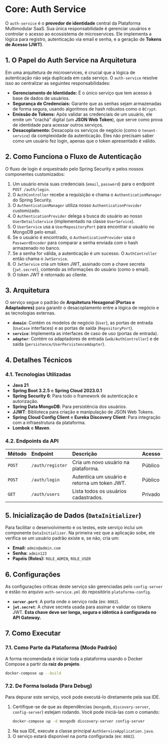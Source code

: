 # Core: Auth Service

O `auth-service` é o **provedor de identidade** central da Plataforma Multimodular SaaS. Sua única responsabilidade é gerenciar usuários e controlar o acesso ao ecossistema de microservices. Ele implementa a lógica para registro, autenticação via email e senha, e a geração de **Tokens de Acesso (JWT)**.

## 1\. O Papel do Auth Service na Arquitetura

Em uma arquitetura de microservices, é crucial que a lógica de autenticação não seja duplicada em cada serviço. O `auth-service` resolve isso ao centralizar as seguintes responsabilidades:

* **Gerenciamento de Identidade:** É o único serviço que tem acesso à base de dados de usuários.
* **Segurança de Credenciais:** Garante que as senhas sejam armazenadas de forma segura, usando algoritmos de hash robustos como o `BCrypt`.
* **Emissão de Tokens:** Após validar as credenciais de um usuário, ele emite um "crachá" digital (um **JSON Web Token**), que serve como prova de identidade para acessar outros serviços.
* **Desacoplamento:** Desacopla os serviços de negócio (como o `tenant-service`) da complexidade da autenticação. Eles não precisam saber como um usuário fez login, apenas que o token apresentado é válido.

## 2\. Como Funciona o Fluxo de Autenticação

O fluxo de login é orquestrado pelo Spring Security e pelos nossos componentes customizados:

1.  Um usuário envia suas credenciais (`email`, `password`) para o endpoint `POST /auth/login`.
2.  O `AuthController` recebe a requisição e chama o `AuthenticationManager` do Spring Security.
3.  O `AuthenticationManager` utiliza nosso `AuthenticationProvider` customizado.
4.  O `AuthenticationProvider` delega a busca do usuário ao nosso `UserDetailsService` (implementado na classe `UserService`).
5.  O `UserService` usa a `UserRepositoryPort` para encontrar o usuário no MongoDB pelo email.
6.  Se o usuário é encontrado, o `AuthenticationProvider` usa o `PasswordEncoder` para comparar a senha enviada com o hash armazenado no banco.
7.  Se a senha for válida, a autenticação é um sucesso. O `AuthController` então chama o `JwtService`.
8.  O `JwtService` cria um token JWT, assinado com a chave secreta (`jwt.secret`), contendo as informações do usuário (como o email).
9.  O token JWT é retornado ao cliente.

## 3\. Arquitetura

O serviço segue o padrão de **Arquitetura Hexagonal (Portas e Adaptadores)** para garantir o desacoplamento entre a lógica de negócio e as tecnologias externas.

* **`domain`**: Contém os modelos de negócio (`User`), as portas de entrada (`UseCase` interfaces) e as portas de saída (`RepositoryPort`).
* **`service`**: Implementa as interfaces de caso de uso (portas de entrada).
* **`adapter`**: Contém os adaptadores de entrada (`web/AuthController`) e de saída (`persistence/UserPersistenceAdapter`).

## 4\. Detalhes Técnicos

### 4.1. Tecnologias Utilizadas

* **Java 21**
* **Spring Boot 3.2.5** e **Spring Cloud 2023.0.1**
* **Spring Security 6**: Para todo o framework de autenticação e autorização.
* **Spring Data MongoDB**: Para persistência dos usuários.
* **JJWT**: Biblioteca para criação e manipulação de JSON Web Tokens.
* **Spring Cloud Config Client** e **Eureka Discovery Client**: Para integração com a infraestrutura da plataforma.
* **Lombok** e **Maven**.

### 4.2. Endpoints da API

| Método | Endpoint         | Descrição                                         | Acesso  |
| :----- | :--------------- | :------------------------------------------------ | :------ |
| `POST` | `/auth/register` | Cria um novo usuário na plataforma.               | Público |
| `POST` | `/auth/login`    | Autentica um usuário e retorna um token JWT.      | Público |
| `GET`  | `/auth/users`    | Lista todos os usuários cadastrados.              | Privado |

## 5\. Inicialização de Dados (`DataInitializer`)

Para facilitar o desenvolvimento e os testes, este serviço inclui um componente `DataInitializer`. Na primeira vez que a aplicação sobe, ele verifica se um usuário padrão existe e, se não, cria um:

* **Email:** `admin@admin.com`
* **Senha:** `admin123`
* **Papéis (Roles):** `ROLE_ADMIN`, `ROLE_USER`

## 6\. Configurações

As configurações críticas deste serviço são gerenciadas pelo `config-server` e estão no arquivo `auth-service.yml` do repositório `plataforma-config`.

* **`server.port`**: A porta onde o serviço roda (ex: `8082`).
* **`jwt.secret`**: A chave secreta usada para assinar e validar os tokens JWT. **Esta chave deve ser longa, segura e idêntica à configurada no API Gateway.**

## 7\. Como Executar

### 7.1. Como Parte da Plataforma (Modo Padrão)

A forma recomendada é iniciar toda a plataforma usando o Docker Compose a partir da **raiz do projeto**.

```bash
docker-compose up --build
```

### 7.2. De Forma Isolada (Para Debug)

Para depurar este serviço, você pode executá-lo diretamente pela sua IDE.

1.  Certifique-se de que as dependências (`mongodb`, `discovery-server`, `config-server`) estejam rodando. Você pode iniciá-las com o comando:
    ```bash
    docker-compose up -d mongodb discovery-server config-server
    ```
2.  Na sua IDE, execute a classe principal `AuthServiceApplication.java`.
3.  O serviço estará disponível na porta configurada (ex: `8082`).